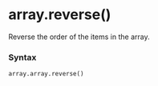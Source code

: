 # array.reverse()

Reverse the order of the items in the array.

### Syntax

```python
array.array.reverse()
```